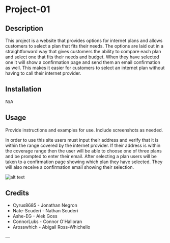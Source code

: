 # Project-01

## Description

This project is a website that provides options for internet plans and allows customers to select a plan that fits their needs. The options are laid out in a straightforward way that gives customers the ability to compare each plan and select one that fits their needs and budget. When they have selected one it will show a confirmation page and send them an email confirmation as well. This makes it easier for customers to select an internet plan without having to call their internet provider.   


## Installation

N/A

## Usage

Provide instructions and examples for use. Include screenshots as needed.

In order to use this site users must input their address and verify that it is within the range covered by the internet provider. If their address is within the coverage range then the user will be able to choose one of three plans and be prompted to enter their email. After selecting a plan users will be taken to a confirmation page showing which plan they have selected. They will also receive a confirmation email showing their selection. 

![alt text](assets/images/screenshot.png)

## Credits

* Cyrus8685 - Jonathan Negron
* Nate-Scuderi - Nathan Scuderi
* Ashe-EG - Alek Goss
* ConnorLuks - Connor O'Halloran
* Arosswhich - Abigail Ross-Whichello


—
